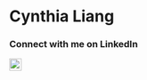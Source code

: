# Cynthia Liang

### Connect with me on LinkedIn
[<img align="left" alt="holisitc_developer | LinkedIn" width="22px" color="white" src="https://cdn.jsdelivr.net/npm/simple-icons@v3/icons/linkedin.svg"/>](https://www.linkedin.com/in/cynthia-liang-1ab860243/)

